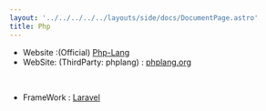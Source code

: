 ```yaml
---
layout: '../../../../../layouts/side/docs/DocumentPage.astro'
title: Php
---
```

- Website :(Official) [Php-Lang](https://www.php.net/)
- WebSite: (ThirdParty: phplang) : [phplang.org](https://phplang.org/)
<br/>

- FrameWork : [Laravel](https://laravel.com/)
<br/>
